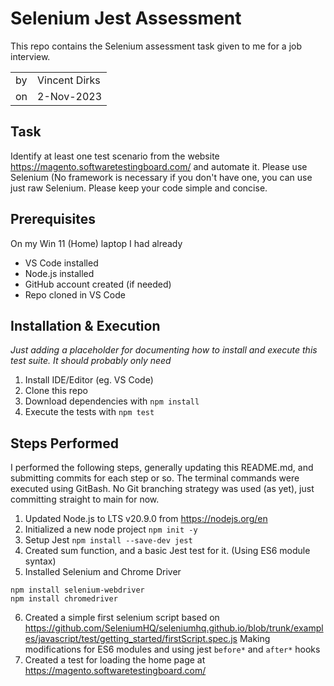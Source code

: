 # Selenium Jest Assessment

This repo contains the Selenium assessment task given to me for a job interview.

|     |               |
| --- | ------------- |
| by  | Vincent Dirks |
| on  | 2-Nov-2023    |

## Task

Identify at least one test scenario from the website https://magento.softwaretestingboard.com/ and automate it. Please use Selenium (No framework is necessary if you don't have one, you can use just raw Selenium. Please keep your code simple and concise.

## Prerequisites

On my Win 11 (Home) laptop I had already 

- VS Code installed
- Node.js installed
- GitHub account created (if needed)
- Repo cloned in VS Code 

## Installation & Execution
_Just adding a placeholder for documenting how to install and execute this test suite. It should probably only need_
1. Install IDE/Editor (eg. VS Code)
1. Clone this repo
1. Download dependencies with `npm install`
1. Execute the tests with `npm test`

## Steps Performed

I performed the following steps, generally updating this README.md, and submitting commits for each step or so. The terminal commands were executed using GitBash. No Git branching strategy was used (as yet), just committing straight to main for now.

1. Updated Node.js to LTS v20.9.0 from https://nodejs.org/en
1. Initialized a new node project `npm init -y`
1. Setup Jest `npm install --save-dev jest`
1. Created sum function, and a basic Jest test for it. (Using ES6 module syntax)
1. Installed Selenium and Chrome Driver
```
npm install selenium-webdriver
npm install chromedriver
```
6. Created a simple first selenium script based on https://github.com/SeleniumHQ/seleniumhq.github.io/blob/trunk/examples/javascript/test/getting_started/firstScript.spec.js Making modifications for ES6 modules and using jest `before*` and `after*` hooks
1. Created a test for loading the home page at https://magento.softwaretestingboard.com/ 